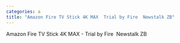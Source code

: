```yaml
---
categories: a
title: "Amazon Fire TV Stick 4K MAX  Trial by Fire  Newstalk ZB"
---
```

Amazon Fire TV Stick 4K MAX - Trial by Fire&nbsp;&nbsp;Newstalk ZB